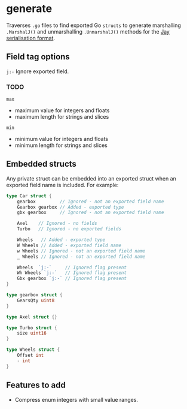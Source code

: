 # generate
Traverses `.go` files to find exported Go `structs` to generate marshalling `.MarshalJ()` and unmarshalling `.UnmarshalJ()` methods for the [Jay serialisation format](https://github.com/speedyhoon/jay).

## Field tag options
`j:-` Ignore exported field.

### TODO
`max`
* maximum value for integers and floats
* maximum length for strings and slices

`min`
* minimum value for integers and floats
* minimum length for strings and slices

## Embedded structs
Any private struct can be embedded into an exported struct when an exported field name is included. For example:
```go
type Car struct {
	gearbox         // Ignored - not an exported field name
	Gearbox gearbox // Added - exported type
	gbx gearbox     // Ignored - not an exported field name

	Axel    // Ignored - no fields
	Turbo   // Ignored - no exported fields

	Wheels   // Added - exported type
	W Wheels // Added - exported field name
	w Wheels // Ignored - not an exported field name
	_ Wheels // Ignored - not an exported field name

	Wheels  `j:-`     // Ignored flag present
	Wh Wheels `j:-`   // Ignored flag present
	Gbx gearbox `j:-` // Ignored flag present
}

type gearbox struct {
	GearsQty uint8
}

type Axel struct {}

type Turbo struct {
	size uint16
}

type Wheels struct {
	Offset int
	- int
}
```

## Features to add
* Compress enum integers with small value ranges.